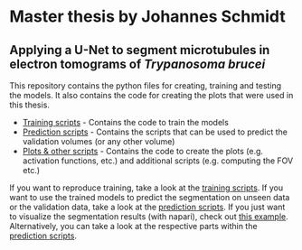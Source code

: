 # Master thesis by Johannes Schmidt
## Applying a U-Net to segment microtubules in electron tomograms of *Trypanosoma brucei*

This repository contains the python files for creating, training and testing the models.
It also contains the code for creating the plots that were used in this thesis.

*   [Training scripts](Training) - Contains the code to train the models 
*   [Prediction scripts](Prediction) - Contains the scripts that can be used to predict the validation volumes (or any other volume)
*   [Plots & other scripts](Plots%20&%20other%20scripts) - Contains the code to create the plots (e.g. activation functions, etc.) and additional scripts (e.g. computing the FOV etc.)

If you want to reproduce training, take a look at the [training scripts](Training).
If you want to use the trained models to predict the segmentation on unseen data or the validation data, take a look at the [prediction scripts](Prediction).
If you just want to visualize the segmentation results (with napari),
check out [this example](EXAMPLE.md).
Alternatively, you can take a look at the respective parts within the [prediction scripts](Prediction).
